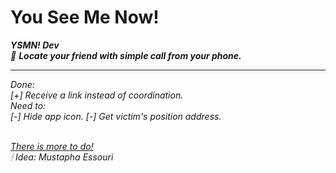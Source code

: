 # You See Me Now!
<b><i>YSMN! Dev<i></b><br>
📍 <b>Locate your friend with simple call from your phone.</b>&nbsp;
<hr>

Done:<br/>
[+] Receive a link instead of coordination.<br/>
Need to:<br/>
[-] Hide app icon.
[-] Get victim's position address.
 
<br/>
<u>There is more to do!</u><br>
🕯 <i>Idea:</i>&nbsp;Mustapha Essouri
